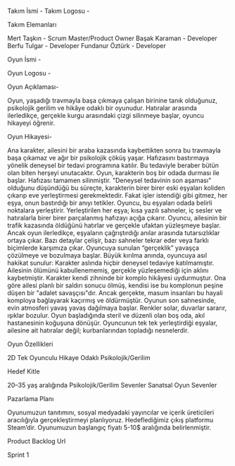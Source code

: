 Takım İsmi - 
Takım Logosu - 

Takım Elemanları

Mert Taşkın - Scrum Master/Product Owner
Başak Karaman - Developer
Berfu Tulgar - Developer
Fundanur Öztürk - Developer


Oyun İsmi - 


Oyun Logosu - 

Oyun Açıklaması-

Oyun, yaşadığı travmayla başa çıkmaya çalışan birinine tanık olduğunuz, psikolojik gerilim ve hikâye odaklı bir oyunudur. Hatıralar arasında ilerledikçe, gerçekle kurgu arasındaki çizgi silinmeye başlar, oyuncu hikayeyi öğrenir.

Oyun Hikayesi-

Ana karakter, ailesini bir araba kazasında kaybettikten sonra bu travmayla başa çıkamaz ve ağır bir psikolojik çöküş yaşar. Hafızasını bastırmaya yönelik deneysel bir tedavi programına katılır. Bu tedaviyle beraber bütün olan biten herşeyi unutacaktır. Oyun, karakterin boş bir odada durması ile başlar. Hafızası tamamen silinmiştir. 
"Deneysel tedavinin son aşaması" olduğunu düşündüğü bu süreçte, karakterin birer birer eski eşyaları koliden çıkarıp eve yerleştirmesi gerekmektedir. Fakat işler istendiği gibi gitmez, her eşya, onun bastırdığı bir anıyı tetikler. Oyuncu, bu eşyaları odada belirli noktalara yerleştirir. Yerleştirilen her eşya; kısa yazılı sahneler, iç sesler ve hatıralarla birer birer parçalanmış hafızayı açığa çıkarır.
Oyuncu, ailesinin bir trafik kazasında öldüğünü hatırlar ve gerçekle ufaktan yüzleşmeye başlar. Ancak oyun ilerledikçe, eşyaların çağrıştırdığı anılar arasında tutarsızlıklar ortaya çıkar. Bazı detaylar çelişir, bazı sahneler tekrar eder veya farklı biçimlerde karşımıza çıkar. Oyuncuya sunulan “gerçeklik” yavaşça çözülmeye ve bozulmaya başlar.
Büyük kırılma anında, oyuncuya asıl hakikat sunulur: Karakter aslında hiçbir deneysel tedaviye katılmamıştır. Ailesinin ölümünü kabullenememiş, gerçekle yüzleşemediği için aklını kaybetmiştir. Karakter kendi zihninde bir komplo hikâyesi uydurmuştur. Ona göre ailesi planlı bir saldırı sonucu ölmüş, kendisi ise bu komplonun peşine düşen bir "adalet savaşçısı"dır. Ancak gerçekte, masum insanları bu hayali komploya bağlayarak kaçırmış ve öldürmüştür.
Oyunun son sahnesinde, evin atmosferi yavaş yavaş dağılmaya başlar. Renkler solar, duvarlar sararır, ışıklar bozulur. Oyun başladığında steril ve düzenli olan boş oda, akıl hastanesinin koğuşuna dönüşür. Oyuncunun tek tek yerleştirdiği eşyalar, ailesine ait hatıralar değil; kurbanlarından topladığı nesnelerdir.


Oyun Özellikleri

2D
Tek Oyunculu
Hikaye Odaklı
Psikolojik/Gerilim


Hedef Kitle

20–35 yaş aralığında
Psikolojik/Gerilim Sevenler
Sanatsal Oyun Sevenler

Pazarlama Planı

Oyunumuzun tanıtımını, sosyal medyadaki yayıncılar ve içerik üreticileri aracılığıyla gerçekleştirmeyi planlıyoruz.
Hedeflediğimiz çıkış platformu Steam’dir.
Oyunumuzun başlangıç fiyatı 5-10$ aralığında belirlenmiştir.

Product Backlog Url

Sprint 1


